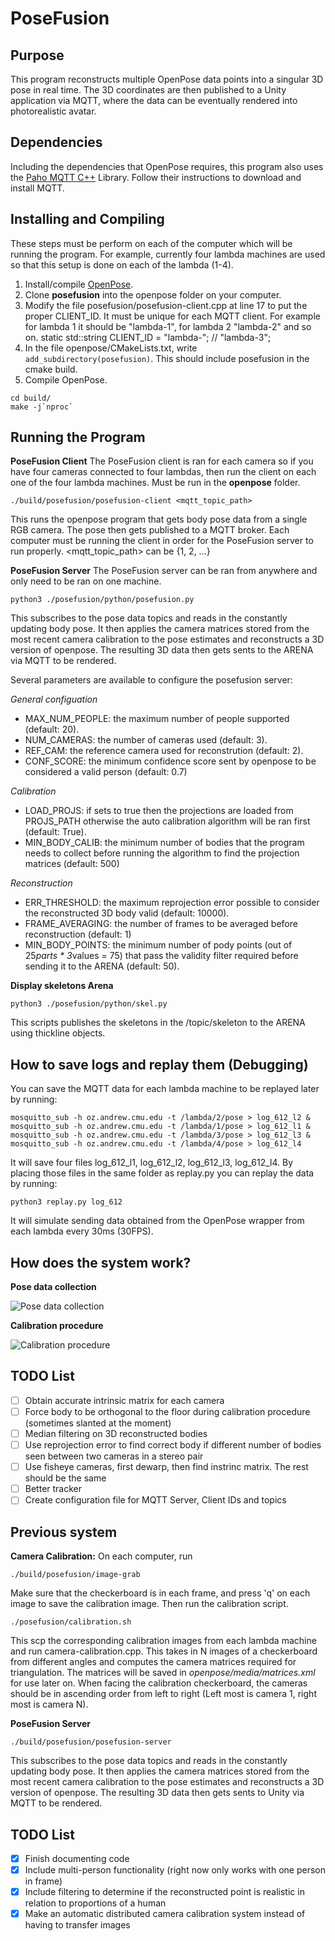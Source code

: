 PoseFusion
====================================



## Purpose
This program reconstructs multiple OpenPose data points into a singular 3D pose in real time. The 3D coordinates are then published to a Unity application via MQTT, where the data can be eventually rendered into photorealistic avatar.


## Dependencies
Including the dependencies that OpenPose requires, this program also uses the [Paho MQTT C++](https://github.com/eclipse/paho.mqtt.cpp) Library. Follow their instructions to download and install MQTT.


## Installing and Compiling
These steps must be perform on each of the computer which will be running the program. For example, currently four lambda machines are used so that this setup is done on each of the lambda (1-4).
1. Install/compile [OpenPose](https://github.com/CMU-Perceptual-Computing-Lab/openpose).
2. Clone **posefusion** into the openpose folder on your computer.
3. Modify the file posefusion/posefusion-client.cpp at line 17 to put the proper CLIENT_ID. It must be unique for each MQTT client. For example for lambda 1 it should be "lambda-1", for lambda 2 "lambda-2" and so on.
static std::string CLIENT_ID   = "lambda-"; // "lambda-3";
4. In the file openpose/CMakeLists.txt, write `add_subdirectory(posefusion)`. This should include posefusion in the cmake build.
5. Compile OpenPose.
```
cd build/
make -j`nproc`
```


## Running the Program

**PoseFusion Client**
The PoseFusion client is ran for each camera so if you have four cameras connected to four lambdas, then run the client on each one of the four lambda machines.
Must be run in the **openpose** folder.
```
./build/posefusion/posefusion-client <mqtt_topic_path>
```
This runs the openpose program that gets body pose data from a single RGB camera. The pose then gets published to a MQTT broker. Each computer must be running the client in order for the PoseFusion server to run properly. <mqtt_topic_path> can be {1, 2, ...}

**PoseFusion Server**
The PoseFusion server can be ran from anywhere and only need to be ran on one machine.
```
python3 ./posefusion/python/posefusion.py
```
This subscribes to the pose data topics and reads in the constantly updating body pose. It then applies the camera matrices stored from the most recent camera calibration to the pose estimates and reconstructs a 3D version of openpose. The resulting 3D data then gets sents to the ARENA via MQTT to be rendered.

Several parameters are available to configure the posefusion server:

*General configuation*
 - MAX_NUM_PEOPLE: the maximum number of people supported (default: 20).
 - NUM_CAMERAS: the number of cameras used (default: 3).
 - REF_CAM: the reference camera used for reconstrution (default: 2).
 - CONF_SCORE: the minimum confidence score sent by openpose to be considered a valid person (default: 0.7)

*Calibration*
 - LOAD_PROJS: if sets to true then the projections are loaded from PROJS_PATH otherwise the auto calibration algorithm will
               be ran first (default: True).
 - MIN_BODY_CALIB: the minimum number of bodies that the program needs to collect before running the algorithm to find the
                   projection matrices (default: 500)

*Reconstruction*
 - ERR_THRESHOLD: the maximum reprojection error possible to consider the reconstructed 3D body valid (default: 10000).
 - FRAME_AVERAGING: the number of frames to be averaged before reconstruction (default: 1)
 - MIN_BODY_POINTS: the minimum number of pody points (out of 25*parts * 3*values = 75) that pass the validity filter required before sending it to the ARENA (default: 50).

**Display skeletons Arena**
```
python3 ./posefusion/python/skel.py
```
This scripts publishes the skeletons in the /topic/skeleton to the ARENA using thickline objects.

## How to save logs and replay them (Debugging)
You can save the MQTT data for each lambda machine to be replayed later by running:
```
mosquitto_sub -h oz.andrew.cmu.edu -t /lambda/2/pose > log_612_l2 & mosquitto_sub -h oz.andrew.cmu.edu -t /lambda/1/pose > log_612_l1 & mosquitto_sub -h oz.andrew.cmu.edu -t /lambda/3/pose > log_612_l3 & mosquitto_sub -h oz.andrew.cmu.edu -t /lambda/4/pose > log_612_l4
```
It will save four files log_612_l1, log_612_l2, log_612_l3, log_612_l4. By placing those files in the same folder as replay.py you can replay the data by running:
```
python3 replay.py log_612
```
It will simulate sending data obtained from the OpenPose wrapper from each lambda every 30ms (30FPS).

## How does the system work?
**Pose data collection**

![Pose data collection](/images/DataCollectDiagram.png)

**Calibration procedure**

![Calibration procedure](/images/CalibrationDiagram.png)


## TODO List
- [ ] Obtain accurate intrinsic matrix for each camera
- [ ] Force body to be orthogonal to the floor during calibration procedure (sometimes slanted at the moment)
- [ ] Median filtering on 3D reconstructed bodies
- [ ] Use reprojection error to find correct body if different number of bodies seen between two cameras in a stereo pair
- [ ] Use fisheye cameras, first dewarp, then find instrinc matrix. The rest should be the same
- [ ] Better tracker
- [ ] Create configuration file for MQTT Server, Client IDs and topics

## Previous system
**Camera Calibration:**
On each computer, run 
```
./build/posefusion/image-grab
``` 
Make sure that the checkerboard is in each frame, and press 'q' on each image to save the calibration image.
Then run the calibration script.
```
./posefusion/calibration.sh
```
This scp the corresponding calibration images from each lambda machine and run camera-calibration.cpp. This takes in N images of a checkerboard from different angles and computes the camera matrices required for triangulation. The matrices will be saved in *openpose/media/matrices.xml* for use later on. When facing the calibration checkerboard, the cameras should be in ascending order from left to right (Left most is camera 1, right most is camera N).

**PoseFusion Server**
```
./build/posefusion/posefusion-server
```
This subscribes to the pose data topics and reads in the constantly updating body pose. It then applies the camera matrices stored from the most recent camera calibration to the pose estimates and reconstructs a 3D version of openpose. The resulting 3D data then gets sents to Unity via MQTT to be rendered.


## TODO List
- [x] Finish documenting code
- [x] Include multi-person functionality (right now only works with one person in frame)
- [x] Include filtering to determine if the reconstructed point is realistic in relation to proportions of a human
- [x] Make an automatic distributed camera calibration system instead of having to transfer images